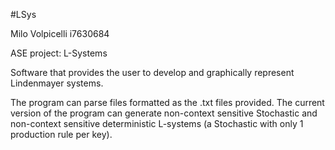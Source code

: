 #LSys

Milo Volpicelli i7630684

ASE project: L-Systems

Software that provides the user to develop and graphically represent Lindenmayer systems.

The program can parse files formatted as the .txt files provided. The current version of the program can generate non-context sensitive Stochastic and non-context sensitive deterministic L-systems (a Stochastic with only 1 production rule per key).
